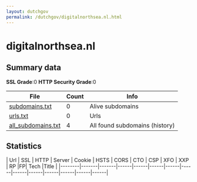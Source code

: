 ```yaml
---
layout: dutchgov
permalink: /dutchgov/digitalnorthsea.nl.html
---
```



# digitalnorthsea.nl
## Summary data


**SSL Grade**:0
**HTTP Security Grade**:0


| File       | Count | Info |
|------------|-------|------|
|[subdomains.txt](/data/digitalnorthsea.nl/subdomains.txt)|0|Alive subdomains|
|[urls.txt](/data/digitalnorthsea.nl/urls.txt)|0|Urls|
|[all_subdomains.txt](/data/digitalnorthsea.nl/all_subdomains.txt)|4|All found subdomains (history)|


## Statistics


| Url | SSL | HTTP | Server | Cookie | HSTS | CORS | CTO | CSP | XFO | XXP | RP |FP| Tech |Title |
|--------|-------|-------|------|------|------|------|------|------|------|------|------|------|------|